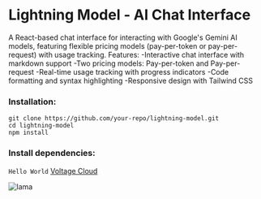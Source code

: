 # Lightning Model - AI Chat Interface

A React-based chat interface for interacting with Google's Gemini AI models, featuring flexible pricing models (pay-per-token or pay-per-request) with usage tracking.
Features:
    -Interactive chat interface with markdown support
    -Two pricing models: Pay-per-token and Pay-per-request
    -Real-time usage tracking with progress indicators
    -Code formatting and syntax highlighting
    -Responsive design with Tailwind CSS

### Installation:

```
git clone https://github.com/your-repo/lightning-model.git 
cd lightning-model
npm install
```
### Install dependencies:
`
Hello World
`
[Voltage Cloud](https://app.voltage.cloud/teams/1d7e2d42-f65d-4eea-b9b4-a07ca2f5d246/assets/lnd/fa7a0ae7-58f6-4187-af91-620cda297f49N)

![lama](https://github.com/user-attachments/assets/f71e226c-c7c1-460e-bcc3-5a7e56982e0b)
